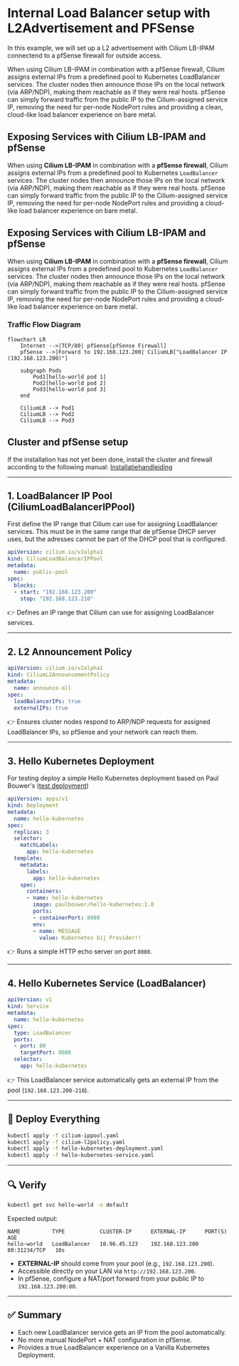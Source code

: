 
# Internal Load Balancer setup with L2Advertisement and PFSense

In this example, we will set up a L2 advertisement with Cilium LB-IPAM connectend to a pfSense firewall for outside access.

When using Cilium LB-IPAM in combination with a pfSense firewall, Cilium assigns external IPs from a predefined pool to Kubernetes LoadBalancer services. The cluster nodes then announce those IPs on the local network (via ARP/NDP), making them reachable as if they were real hosts. pfSense can simply forward traffic from the public IP to the Cilium-assigned service IP, removing the need for per-node NodePort rules and providing a clean, cloud-like load balancer experience on bare metal.

## Exposing Services with Cilium LB-IPAM and pfSense

When using **Cilium LB-IPAM** in combination with a **pfSense firewall**, Cilium assigns external IPs from a predefined pool to Kubernetes `LoadBalancer` services. The cluster nodes then announce those IPs on the local network (via ARP/NDP), making them reachable as if they were real hosts. pfSense can simply forward traffic from the public IP to the Cilium-assigned service IP, removing the need for per-node NodePort rules and providing a cloud-like load balancer experience on bare metal.


## Exposing Services with Cilium LB-IPAM and pfSense

When using **Cilium LB-IPAM** in combination with a **pfSense firewall**, Cilium assigns external IPs from a predefined pool to Kubernetes `LoadBalancer` services. The cluster nodes then announce those IPs on the local network (via ARP/NDP), making them reachable as if they were real hosts. pfSense can simply forward traffic from the public IP to the Cilium-assigned service IP, removing the need for per-node NodePort rules and providing a cloud-like load balancer experience on bare metal.

### Traffic Flow Diagram

```mermaid
flowchart LR
    Internet -->|TCP/80| pfSense[pfSense Firewall]
    pfSense -->|Forward to 192.168.123.200| CiliumLB["LoadBalancer IP (192.168.123.200)"]
    
    subgraph Pods
        Pod1[hello-world pod 1]
        Pod2[hello-world pod 2]
        Pod3[hello-world pod 3]
    end
    
    CiliumLB --> Pod1
    CiliumLB --> Pod2
    CiliumLB --> Pod3

```

## Cluster and pfSense setup
If the installation has not yet been done, install the cluster and firewall according to the following manual: [Installatiehandleiding](https://github.com/previder/kubernetes-examples/tree/main/docs)

---

## 1. LoadBalancer IP Pool (CiliumLoadBalancerIPPool)

First define the IP range that Cilium can use for assigning LoadBalancer services. This must be in the same range that de pfSense DHCP server uses, but the adresses cannot be part of the DHCP pool that is configured.

```yaml
apiVersion: cilium.io/v2alpha1
kind: CiliumLoadBalancerIPPool
metadata:
  name: public-pool
spec:
  blocks:
  - start: "192.168.123.200"
    stop: "192.168.123.210"
```

👉 Defines an IP range that Cilium can use for assigning LoadBalancer services.

---

## 2. L2 Announcement Policy

```yaml
apiVersion: cilium.io/v2alpha1
kind: CiliumL2AnnouncementPolicy
metadata:
  name: announce-all
spec:
  loadBalancerIPs: true
  externalIPs: true
```

👉 Ensures cluster nodes respond to ARP/NDP requests for assigned LoadBalancer IPs, so pfSense and your network can reach them.

---

## 3. Hello Kubernetes Deployment
For testing deploy a simple Hello Kubernetes deployment based on Paul Bouwer's  ([test deployment](https://github.com/paulbouwer/hello-kubernetes))

```yaml
apiVersion: apps/v1
kind: Deployment
metadata:
  name: hello-kubernetes
spec:
  replicas: 3
  selector:
    matchLabels:
      app: hello-kubernetes
  template:
    metadata:
      labels:
        app: hello-kubernetes
    spec:
      containers:
      - name: hello-kubernetes
        image: paulbouwer/hello-kubernetes:1.8
        ports:
        - containerPort: 8080
        env:
        - name: MESSAGE
          value: Kubernetes bij Previder!!

```

👉 Runs a simple HTTP echo server on port `8080`.

---

## 4. Hello Kubernetes Service (LoadBalancer)

```yaml
apiVersion: v1
kind: Service
metadata:
  name: hello-kubernetes
spec:
  type: LoadBalancer
  ports:
  - port: 80
    targetPort: 8080
  selector:
    app: hello-kubernetes

```

👉 This LoadBalancer service automatically gets an external IP from the pool (`192.168.123.200-210`).

---

## 🚀 Deploy Everything

```bash
kubectl apply -f cilium-ippool.yaml
kubectl apply -f cilium-l2policy.yaml
kubectl apply -f hello-kubernetes-deployment.yaml
kubectl apply -f hello-kubernetes-service.yaml
```

---

## 🔍 Verify

```bash
kubectl get svc hello-world -n default
```

Expected output:

```
NAME          TYPE           CLUSTER-IP      EXTERNAL-IP      PORT(S)        AGE
hello-world   LoadBalancer   10.96.45.123    192.168.123.200   80:31234/TCP   10s
```

- **EXTERNAL-IP** should come from your pool (e.g., `192.168.123.200`).  
- Accessible directly on your LAN via `http://192.168.123.200`.  
- In pfSense, configure a NAT/port forward from your public IP to `192.168.123.200:80`.

---

## ✅ Summary

- Each new LoadBalancer service gets an IP from the pool automatically.  
- No more manual NodePort + NAT configuration in pfSense.  
- Provides a true LoadBalancer experience on a Vanilla Kubernetes Deployment.  





